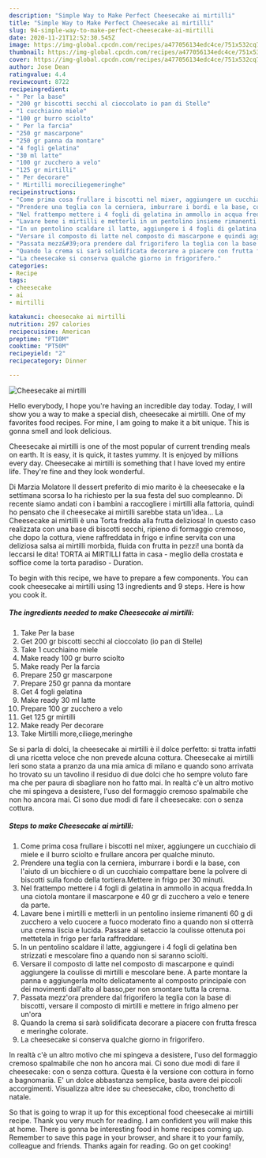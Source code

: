 ```yaml
---
description: "Simple Way to Make Perfect Cheesecake ai mirtilli"
title: "Simple Way to Make Perfect Cheesecake ai mirtilli"
slug: 94-simple-way-to-make-perfect-cheesecake-ai-mirtilli
date: 2020-11-21T12:52:30.545Z
image: https://img-global.cpcdn.com/recipes/a477056134edc4ce/751x532cq70/cheesecake-ai-mirtilli-recipe-main-photo.jpg
thumbnail: https://img-global.cpcdn.com/recipes/a477056134edc4ce/751x532cq70/cheesecake-ai-mirtilli-recipe-main-photo.jpg
cover: https://img-global.cpcdn.com/recipes/a477056134edc4ce/751x532cq70/cheesecake-ai-mirtilli-recipe-main-photo.jpg
author: Jose Dean
ratingvalue: 4.4
reviewcount: 8722
recipeingredient:
- " Per la base"
- "200 gr biscotti secchi al cioccolato io pan di Stelle"
- "1 cucchiaino miele"
- "100 gr burro sciolto"
- " Per la farcia"
- "250 gr mascarpone"
- "250 gr panna da montare"
- "4 fogli gelatina"
- "30 ml latte"
- "100 gr zucchero a velo"
- "125 gr mirtilli"
- " Per decorare"
- " Mirtilli moreciliegemeringhe"
recipeinstructions:
- "Come prima cosa frullare i biscotti nel mixer, aggiungere un cucchiaio di miele e il burro sciolto e frullare ancora per qualche minuto."
- "Prendere una teglia con la cerniera, imburrare i bordi e la base, con l&#39;aiuto di un bicchiere o di un cucchiaio compattare bene la polvere di biscotti sulla fondo della tortiera.Mettere in frigo per 30 minuti."
- "Nel frattempo mettere i 4 fogli di gelatina in ammollo in acqua fredda.In una ciotola montare il mascarpone e 40 gr di zucchero a velo e tenere da parte."
- "Lavare bene i mirtilli e metterli in un pentolino insieme rimanenti 60 g di zucchero a velo cuocere a fuoco moderato fino a quando non si otterrà una crema liscia e lucida. Passare al setaccio la coulisse ottenuta poi mettetela in frigo per farla raffreddare."
- "In un pentolino scaldare il latte, aggiungere i 4 fogli di gelatina ben strizzati e mescolare fino a quando non si saranno sciolti."
- "Versare il composto di latte nel composto di mascarpone e quindi aggiungere la coulisse di mirtilli e mescolare bene. A parte montare la panna e aggiungerla molto delicatamente al composto principale con dei movimenti dall&#39;alto al basso,per non smontare tutta la crema."
- "Passata mezz&#39;ora prendere dal frigorifero la teglia con la base di biscotti, versare il composto di mirtilli e mettere in frigo almeno per un&#39;ora"
- "Quando la crema si sarà solidificata decorare a piacere con frutta fresca e meringhe colorate."
- "La cheesecake si conserva qualche giorno in frigorifero."
categories:
- Recipe
tags:
- cheesecake
- ai
- mirtilli

katakunci: cheesecake ai mirtilli 
nutrition: 297 calories
recipecuisine: American
preptime: "PT10M"
cooktime: "PT50M"
recipeyield: "2"
recipecategory: Dinner

---
```



![Cheesecake ai mirtilli](https://img-global.cpcdn.com/recipes/a477056134edc4ce/751x532cq70/cheesecake-ai-mirtilli-recipe-main-photo.jpg)

Hello everybody, I hope you're having an incredible day today. Today, I will show you a way to make a special dish, cheesecake ai mirtilli. One of my favorites food recipes. For mine, I am going to make it a bit unique. This is gonna smell and look delicious.

Cheesecake ai mirtilli is one of the most popular of current trending meals on earth. It is easy, it is quick, it tastes yummy. It is enjoyed by millions every day. Cheesecake ai mirtilli is something that I have loved my entire life. They're fine and they look wonderful.

Di Marzia Molatore Il dessert preferito di mio marito è la cheesecake e la settimana scorsa lo ha richiesto per la sua festa del suo compleanno. Di recente siamo andati con i bambini a raccogliere i mirtilli alla fattoria, quindi ho pensato che il cheesecake ai mirtilli sarebbe stata un&#39;idea… La Cheesecake ai mirtilli è una Torta fredda alla frutta deliziosa! In questo caso realizzata con una base di biscotti secchi, ripieno di formaggio cremoso, che dopo la cottura, viene raffreddata in frigo e infine servita con una deliziosa salsa ai mirtilli morbida, fluida con frutta in pezzi! una bontà da leccarsi le dita! TORTA ai MIRTILLI fatta in casa - meglio della crostata e soffice come la torta paradiso - Duration.


To begin with this recipe, we have to prepare a few components. You can cook cheesecake ai mirtilli using 13 ingredients and 9 steps. Here is how you cook it.

<!--inarticleads1-->

##### The ingredients needed to make Cheesecake ai mirtilli:

1. Take  Per la base
1. Get 200 gr biscotti secchi al cioccolato (io pan di Stelle)
1. Take 1 cucchiaino miele
1. Make ready 100 gr burro sciolto
1. Make ready  Per la farcia
1. Prepare 250 gr mascarpone
1. Prepare 250 gr panna da montare
1. Get 4 fogli gelatina
1. Make ready 30 ml latte
1. Prepare 100 gr zucchero a velo
1. Get 125 gr mirtilli
1. Make ready  Per decorare
1. Take  Mirtilli more,ciliege,meringhe


Se si parla di dolci, la cheesecake ai mirtilli è il dolce perfetto: si tratta infatti di una ricetta veloce che non prevede alcuna cottura. Cheesecake ai mirtilli Ieri sono stata a pranzo da una mia amica di milano e quando sono arrivata ho trovato su un tavolino il residuo di due dolci che ho sempre voluto fare ma che per paura di sbagliare non ho fatto mai. In realtà c&#39;è un altro motivo che mi spingeva a desistere, l&#39;uso del formaggio cremoso spalmabile che non ho ancora mai. Ci sono due modi di fare il cheesecake: con o senza cottura. 

<!--inarticleads2-->

##### Steps to make Cheesecake ai mirtilli:

1. Come prima cosa frullare i biscotti nel mixer, aggiungere un cucchiaio di miele e il burro sciolto e frullare ancora per qualche minuto.
1. Prendere una teglia con la cerniera, imburrare i bordi e la base, con l&#39;aiuto di un bicchiere o di un cucchiaio compattare bene la polvere di biscotti sulla fondo della tortiera.Mettere in frigo per 30 minuti.
1. Nel frattempo mettere i 4 fogli di gelatina in ammollo in acqua fredda.In una ciotola montare il mascarpone e 40 gr di zucchero a velo e tenere da parte.
1. Lavare bene i mirtilli e metterli in un pentolino insieme rimanenti 60 g di zucchero a velo cuocere a fuoco moderato fino a quando non si otterrà una crema liscia e lucida. Passare al setaccio la coulisse ottenuta poi mettetela in frigo per farla raffreddare.
1. In un pentolino scaldare il latte, aggiungere i 4 fogli di gelatina ben strizzati e mescolare fino a quando non si saranno sciolti.
1. Versare il composto di latte nel composto di mascarpone e quindi aggiungere la coulisse di mirtilli e mescolare bene. A parte montare la panna e aggiungerla molto delicatamente al composto principale con dei movimenti dall&#39;alto al basso,per non smontare tutta la crema.
1. Passata mezz&#39;ora prendere dal frigorifero la teglia con la base di biscotti, versare il composto di mirtilli e mettere in frigo almeno per un&#39;ora
1. Quando la crema si sarà solidificata decorare a piacere con frutta fresca e meringhe colorate.
1. La cheesecake si conserva qualche giorno in frigorifero.


In realtà c&#39;è un altro motivo che mi spingeva a desistere, l&#39;uso del formaggio cremoso spalmabile che non ho ancora mai. Ci sono due modi di fare il cheesecake: con o senza cottura. Questa è la versione con cottura in forno a bagnomaria. E&#39; un dolce abbastanza semplice, basta avere dei piccoli accorgimenti. Visualizza altre idee su cheesecake, cibo, tronchetto di natale. 

So that is going to wrap it up for this exceptional food cheesecake ai mirtilli recipe. Thank you very much for reading. I am confident you will make this at home. There is gonna be interesting food in home recipes coming up. Remember to save this page in your browser, and share it to your family, colleague and friends. Thanks again for reading. Go on get cooking!
